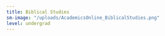 ```yaml
---
title: Biblical Studies
sm-image: "/uploads/AcademicsOnline_BiblicalStudies.png"
level: undergrad
---
```


